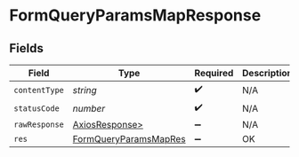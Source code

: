 # FormQueryParamsMapResponse


## Fields

| Field                                                                     | Type                                                                      | Required                                                                  | Description                                                               |
| ------------------------------------------------------------------------- | ------------------------------------------------------------------------- | ------------------------------------------------------------------------- | ------------------------------------------------------------------------- |
| `contentType`                                                             | *string*                                                                  | :heavy_check_mark:                                                        | N/A                                                                       |
| `statusCode`                                                              | *number*                                                                  | :heavy_check_mark:                                                        | N/A                                                                       |
| `rawResponse`                                                             | [AxiosResponse>](https://axios-http.com/docs/res_schema)                  | :heavy_minus_sign:                                                        | N/A                                                                       |
| `res`                                                                     | [FormQueryParamsMapRes](../../models/operations/formqueryparamsmapres.md) | :heavy_minus_sign:                                                        | OK                                                                        |